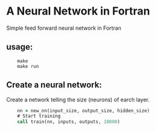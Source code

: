 # A Neural Network in Fortran

Simple feed forward neural network in Fortran

## usage:

```shell
    make
    make run
```

## Create a neural network:

Create a network telling the size (neurons) of earch layer.
```fortran
    nn = new_nn(input_size, output_size, hidden_size)
    # Start training
    call train(nn, inputs, outputs, 10000)
```


